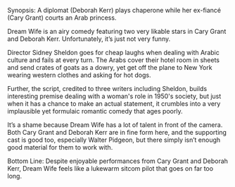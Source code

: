 Synopsis: A diplomat (Deborah Kerr) plays chaperone while her ex-fiancé (Cary Grant) courts an Arab princess.

Dream Wife is an airy comedy featuring two very likable stars in Cary Grant and Deborah Kerr.  Unfortunately, it’s just not very funny.

Director Sidney Sheldon goes for cheap laughs when dealing with Arabic culture and fails at every turn.  The Arabs cover their hotel room in sheets and send crates of goats as a dowry, yet get off the plane to New York wearing western clothes and asking for hot dogs.

Further, the script, credited to three writers including Sheldon, builds interesting premise dealing with a woman's role in 1950's society, but just when it has a chance to make an actual statement, it crumbles into a very implausible yet formulaic romantic comedy that ages poorly.

It’s a shame because Dream Wife has a lot of talent in front of the camera.  Both Cary Grant and Deborah Kerr are in fine form here, and the supporting cast is good too, especially Walter Pidgeon, but there simply isn’t enough good material for them to work with. 

Bottom Line: Despite enjoyable performances from Cary Grant and Deborah Kerr, Dream Wife feels like a lukewarm sitcom pilot that goes on far too long.



